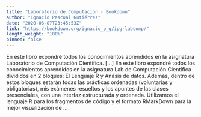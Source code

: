 ```yaml
---
title: "Laboratorio de Computación - Bookdown"
author: "Ignacio Pascual Gutiérrez"
date: "2020-06-07T23:45:53Z"
link: "https://bookdown.org/ignacio_p_g/ipg-labcomp/"
length_weight: "100%"
pinned: false
---
```


En este libro expondré todos los conocimientos aprendidos en la asignatura Laboratorio de Computación Científica. [...] En este libro expondré todos los conocimientos aprendidos en la asignatura Lab de Computación Científica divididos en 2 bloques: El Lenguaje R y Anásis de datos. Además, dentro de estos bloques estarán todas las prácticas ordenadas (voluntarias y obligatorias), mis exámenes resueltos y los apuntes de las clases presenciales, con una interfaz estructurada y ordenada. Utilizamos el lenguaje R para los fragmentos de código y el formato RMarkDown para la mejor visualización de ...
